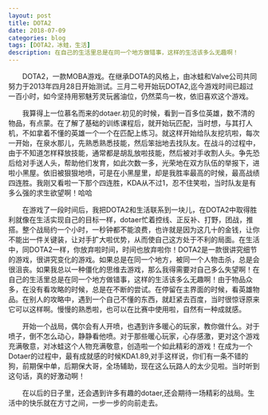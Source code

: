 ```yaml
---
layout: post
title: DOTA2
date: 2018-07-09
categories: blog
tags: [DOTA2，冰蛙，生活]
description: 在自己的生活里总是在同一个地方做错事，这样的生活该多么无趣啊！
---
```



&emsp;&emsp;DOTA2，一款MOBA游戏。在继承DOTA的风格上，由冰蛙和Valve公司共同努力于2013年四月28日开始测试。三月二号开始玩DOTA2,迄今游戏时间已超过一百小时，如今坚持用邪魅芳灵玩酱油位，仍然菜鸟一枚，依旧喜欢这个游戏。


&emsp;&emsp;我算得上一位慕名而来的dotaer.初见的时候，看到一百多位英雄，数不清的物品，有点蒙。在了解了基础的训练课程后，就开始玩匹配，当时想，与其打人机，不如拿着不懂的英雄一个一个在匹配上练习。就这样开始给队友挖坑啦，每次一开始，在泉水那儿，先熟悉熟悉技能，然后笨拙地去找队友。在战斗的过程中，由于不知道怎样释放技能，通常都是胡乱放啦技能，然后被对手收割人头。争先恐后给对手送人头，帮助他们发育，如此次数一多，光荣地在双方队伍的举报下，进啦小黑屋。依旧被狠狠地喷，可是在小黑屋里，却是我胜率最高的时候，最高战绩四连胜。我刚又看啦一下那个四连胜，KDA从不过1，忍不住笑啦，当时队友是有多么强的求生欲望啊！哈哈


&emsp;&emsp;在游戏了一段时间后，我把DOTA2和生活联系到一块儿，在DOTA2中取得胜利就像在生活实现自己的目标一样，dotaer忙着控线、正反补、打野，团战，推搭。整个战局约一个小时，一秒钟都不能浪费，也许就是因为这几十的金钱，让你不能出一件关键装，让对手扩大啦优势，从而使自己这方处于不利的局面。在生活中，同DOTA2一样，你放弃啦时间，时间也放弃啦你！DOTA2是一款很讲究细节的游戏，很讲究变化的游戏。如果总是在同一个地方，被同一个人物击杀，总是会很沮丧。如果我总以一种僵化的思维去游戏，那么我得需要对自己多么失望啊！在自己的生活里总是在同一个地方做错事，这样的生活该多么无趣啊！由于物品众多，在没有看攻略的时候，总是在不断的尝试。在停留在主界面的时候，看英雄物品。在别人的攻略中，遇到一个自己不懂的东西，就赶紧去百度，当时很惊讶原来它可以这样啊。慢慢的熟悉啦，也可以在比赛中使用啦，自然有一种成就感。


&emsp;&emsp;开始一个战局，偶尔会有人开喷，也遇到许多暖心的玩家，教你做什么。对于喷子，倒不怎么动心，静静看他喷。对于那些暖心玩家，心存感激，更对这个游戏充满敬意，对冰蛙这个人物充满敬意，创造啦一个如此精彩的游戏！在成为一个Dotaer的过程中，最有成就感的时候KDA1.89,对手这样说，你们有一条不错的狗，前期保中单，后期保大哥，全场辅助，现在这么玩路人的太少见啦。当时听到这句话，真的好激动啊！


&emsp;&emsp;在以后的日子里，还会遇到许多有趣的dotaer,还会期待一场精彩的战局。生活中的快乐就在方寸之间，一步一步的向前走去。
